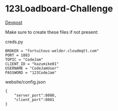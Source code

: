 # 123Loadboard-Challenge

[Devpost](https://devpost.com/software/trucktrackmatch)

Make sure to create these files if not present:

creds.py

```
BROKER = "fortuitous-welder.cloudmqtt.com"
PORT = 1883
TOPIC = "CodeJam"
CLIENT_ID = "kazumike01"
USERNAME = "CodeJamUser"
PASSWORD = "123CodeJam"
```

website/config.json

```
{
    "server_port":8080,
    "client_port":8081
}
```
